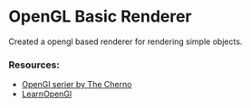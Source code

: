 # OpenGL Basic Renderer

Created a opengl based renderer for rendering simple objects.

### Resources:
- [OpenGl serier by The Cherno](https://www.youtube.com/playlist?list=PLlrATfBNZ98foTJPJ_Ev03o2oq3-GGOS2)
- [LearnOpenGl](https://learnopengl.com/)
